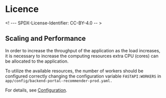 # Licence

<! --- SPDX-License-Identifier: CC-BY-4.0  -- >

## Scaling and Performance

In order to increase the throughput of the application as the load increases, it is necessary to increase the computing resources extra CPU (cores) can be allocated to the application.

To utilize the available resources, the number of workers should be configured correctly changing the configuration variable `FASTAPI:WORKERS` in `app/config/backend-portal-recommender-prod.yaml.`

For details, see [Configuration](configuration.md).
